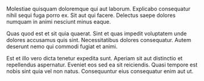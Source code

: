 Molestiae quisquam doloremque qui aut laborum. Explicabo consequatur nihil sequi fuga porro ex. Sit aut qui facere. Delectus saepe dolores numquam in animi nesciunt minus eaque.
 Quas quod est et sit quia quaerat. Sint et quas impedit voluptatem unde dolores accusamus quis sint. Necessitatibus dolores consequatur. Autem deserunt nemo qui commodi fugiat et animi.
 Est et illo vero dicta tenetur expedita sunt. Aperiam sit aut distinctio et repellendus aspernatur. Eveniet eos sed ea sit reiciendis. Quasi tempore est nobis sint quia vel non natus. Consequuntur eius consequatur enim aut ut.